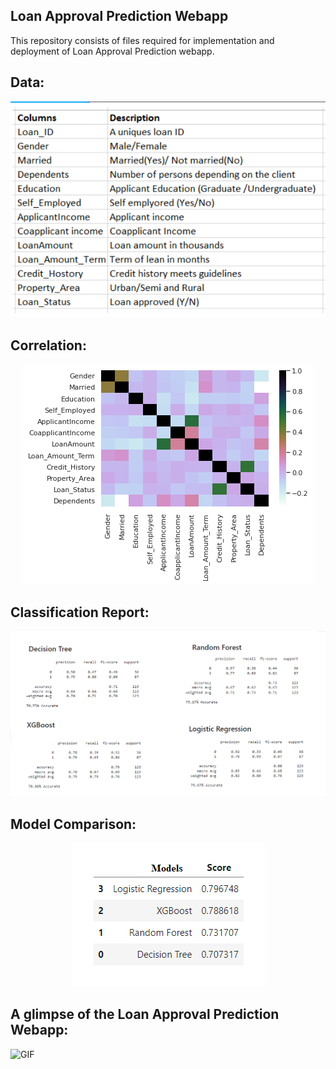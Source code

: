 ## Loan Approval Prediction Webapp

This repository consists of files required for implementation and deployment of Loan Approval Prediction webapp.


## Data:

<p align="center">
  <img src="images\dataset.png" alt="workflow"/>
</p>

## Correlation:

<p align="center">
  <img src="images\corr.png" alt="workflow"/>
</p>


## Classification Report:

<p align="center">
  <img src="images\summary.png" alt="workflow"/>
</p>

## Model Comparison:

<p align="center">
  <img src="images\comparison.png" alt="workflow"/>
</p>


## A glimpse of the Loan Approval Prediction Webapp:


![GIF](readme_resources/loan.gif)

